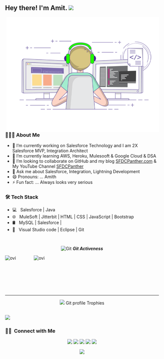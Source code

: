<h2> Hey there! I'm Amit. <img src="https://github.com/souvikguria98/souvikguria98/blob/master/Hi.gif" width="25"></h2>
<img align="right" alt="GIF" src="https://raw.githubusercontent.com/devSouvik/devSouvik/master/gif3.gif" width="500"/>

<h3> 👨🏻‍💻 About Me </h3>

<!--
**amitastreait/amitastreait** is a ✨ _special_ ✨ repository because its `README.md` (this file) appears on your GitHub profile.
[<img src="https://github.com/amitastreait/amitastreait/blob/master/LinkedIn.png" width="30%" height="30%">](https://www.linkedin.com/in/simplyamit/)
[<img src="https://github.com/amitastreait/amitastreait/blob/master/YouTube.png" width="30%" height="30%">](http://youtube.com/c/SFDCPanther)
[<img src="https://github.com/amitastreait/amitastreait/blob/master/Visit%20Us.png" width="30%" height="30%">](https://sfdcpanther.com)

<h3> 👨🏻‍💻 About Me </h3> -->

- 🔭 I’m currently working on Salesforce Technology and I am 2X Salesforce MVP, Integration Architect
- 🌱 I’m currently learning AWS, Heroku, Mulesooft & Google Cloud & DSA
- 👯 I’m looking to collaborate on GitHub and my blog [SFDCPanther.com](https://www.sfdcpanther.com/) & My YouTube Channel [SFDCPanther](http://youtube.com/c/SFDCPanther)
- 💬 Ask me about Salesforce, Integration, Lightning Development
- 😄 Pronouns: ... Amith
- ⚡ Fun fact: ... Always looks very serious 

<h3>🛠 Tech Stack</h3>

- 💻 &nbsp; Salesforce | Java 
- 🌐 &nbsp; MuleSoft | Jitterbit | HTML | CSS | JavaScript | Bootstrap 
- 🛢 &nbsp; MySQL | Salesforce |
- 🔧 &nbsp; Visual Studio code | Eclipse | Git

<br>

 <p align="center">
 <img src="https://media.giphy.com/media/W5eoZHPpUx9sapR0eu/giphy.gif" width="30px" alt="Git"/>&nbsp;<i><b>Git Activeness</b></i></p>
 
<p><img align="left" src="https://github-readme-stats.vercel.app/api/top-langs?username=amitastreait&show_icons=true&locale=en&layout=compact&theme=chartreuse-dark" alt="ovi" /></p>
<p>&nbsp;<img align="right" src="https://github-readme-stats.vercel.app/api?username=amitastreait&show_icons=true&locale=en&theme=chartreuse-dark" alt="ovi" width="410" /></p>
<br><br><br><br><br>

<hr>


<p align="center"><img src="https://media.giphy.com/media/QaMcXSekUWx7aogAUr/giphy.gif" width="30" />&nbsp;Git profile Trophies</p><br>
<img src="https://github-profile-trophy.vercel.app/?username=amitastreait&theme=juicyfresh&no-bg=true" />

<!-- <h3> 🤝🏻 Connect with Me </h3>

<p align="center">
&nbsp; <a href="https://twitter.com/cloudyamit" target="_blank" rel="noopener noreferrer"><img src="https://img.icons8.com/plasticine/100/000000/twitter.png" width="50" /></a>  
&nbsp; <a href="https://www.instagram.com/amitsingh__mdt/" target="_blank" rel="noopener noreferrer"><img src="https://img.icons8.com/plasticine/100/000000/instagram-new.png" width="50" /></a>  
&nbsp; <a href="https://www.linkedin.com/in/simplyamit/" target="_blank" rel="noopener noreferrer"><img src="https://img.icons8.com/plasticine/100/000000/linkedin.png" width="50" /></a>
&nbsp; <a href="mailto:sfdcpanther@gmail.com" target="_blank" rel="noopener noreferrer"><img src="https://img.icons8.com/plasticine/100/000000/gmail.png"  width="50" /></a>
</p> -->

### 🤝🏻 &nbsp;Connect with Me

<p align="center">
<a href="https://www.sfdcpanther.com"><img src="https://img.shields.io/badge/-sfdcpanther.com-3423A6?style=flat&logo=Google-Chrome&logoColor=white"/></a>
<a href="https://linkedin.com/in/simplyamit"><img src="https://img.shields.io/badge/-Amit%20Singh-0077B5?style=flat&logo=Linkedin&logoColor=white"/></a>
<a href="mailto:sfdcpanther@gmail.com"><img src="https://img.shields.io/badge/-sfdcpanther@gmail.com-D14836?style=flat&logo=Gmail&logoColor=white"/></a>
<a href="https://instagram.com/amitsingh__mdt"><img src="https://img.shields.io/badge/-@amitsingh__mdt-E4405F?style=flat&logo=Instagram&logoColor=white"/></a>
<a href="https://facebook.com/sfdcpanther"><img src="https://img.shields.io/badge/-@sfdcpanther-1877F2?style=flat&logo=Facebook&logoColor=white"/></a>
</p>

<p align="center">
<img src="https://visitor-badge.laobi.icu/badge?page_id=amitastreait" id="counter">
</p>
